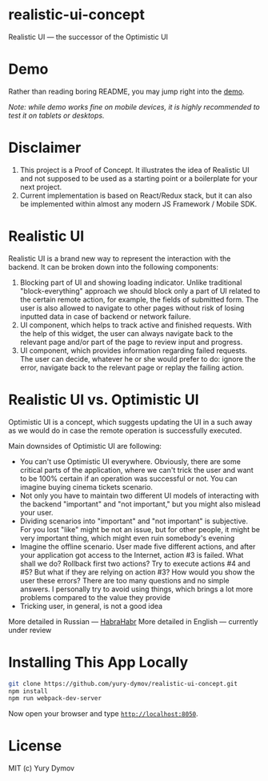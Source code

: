 # realistic-ui-concept
Realistic UI — the successor of the Optimistic UI

# Demo
Rather than reading boring README, you may jump right into the [demo](https://yury-dymov.github.io/realistic-ui-concept).

*Note: while demo works fine on mobile devices, it is highly recommended to test it on tablets or desktops.*

# Disclaimer

1. This project is a Proof of Concept. It illustrates the idea of Realistic UI and not supposed to be used as a starting point or a boilerplate for your next project.
2. Current implementation is based on React/Redux stack, but it can also be implemented within almost any modern JS Framework / Mobile SDK.

# Realistic UI
Realistic UI is a brand new way to represent the interaction with the backend. It can be broken down into the following components:

1. Blocking part of UI and showing loading indicator. Unlike traditional "block-everything" approach we should block only a part of UI related to the certain remote action, for example, the fields of submitted form. The user is also allowed to navigate to other pages without risk of losing inputted data in case of backend or network failure.
2. UI component, which helps to track active and finished requests. With the help of this widget, the user can always navigate back to the relevant page and/or part of the page to review input and progress.
3. UI component, which provides information regarding failed requests. The user can decide, whatever he or she would prefer to do: ignore the error, navigate back to the relevant page or replay the failing action.

# Realistic UI vs. Optimistic UI
Optimistic UI is a concept, which suggests updating the UI in a such away as we would do in case the remote operation is successfully executed.

Main downsides of Optimistic UI are following:

* You can't use Optimistic UI everywhere. Obviously, there are some critical parts of the application, where we can't trick the user and want to be 100% certain if an operation was successful or not. You can imagine buying cinema tickets scenario.
* Not only you have to maintain two different UI models of interacting with the backend "important" and "not important," but you might also mislead your user.
* Dividing scenarios into "important" and "not important" is subjective. For you lost "like" might be not an issue, but for other people, it might be very important thing, which might even ruin somebody's evening
* Imagine the offline scenario. User made five different actions, and after your application got access to the Internet, action #3 is failed. What shall we do? Rollback first two actions? Try to execute actions #4 and #5? But what if they are relying on action #3? How would you show the user these errors? There are too many questions and no simple answers. I personally try to avoid using things, which brings a lot more problems compared to the value they provide
* Tricking user, in general, is not a good idea

More detailed in Russian — [HabraHabr](https://habrahabr.ru/post/319392/)
More detailed in English — currently under review

# Installing This App Locally
```Bash
git clone https://github.com/yury-dymov/realistic-ui-concept.git
npm install
npm run webpack-dev-server
```

Now open your browser and type [`http://localhost:8050`](http://localhost:8050).

# License
MIT (c) Yury Dymov
